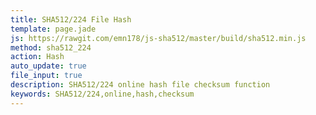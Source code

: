 ```yaml
---
title: SHA512/224 File Hash
template: page.jade
js: https://rawgit.com/emn178/js-sha512/master/build/sha512.min.js
method: sha512_224
action: Hash
auto_update: true
file_input: true
description: SHA512/224 online hash file checksum function
keywords: SHA512/224,online,hash,checksum
---
```


